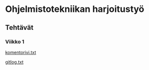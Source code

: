 # Ohjelmistotekniikan harjoitustyö

## Tehtävät

### Viikko 1

[komentorivi.txt](https://github.com/jussiiih/ot-harjoitustyo2/blob/master/laskarit/viikko1/komentorivi.txt)

[gitlog.txt](https://github.com/jussiiih/ot-harjoitustyo2/blob/master/laskarit/viikko1/gitlog.txt)
